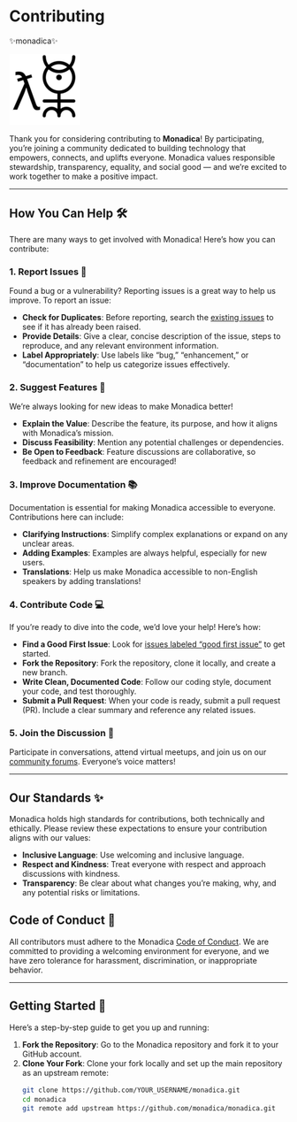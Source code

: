 # Contributing 

✨monadica✨

![monadica logo](assets/monadica128.png)

Thank you for considering contributing to **Monadica**! By participating, you’re joining a community dedicated to building technology that empowers, connects, and uplifts everyone. Monadica values responsible stewardship, transparency, equality, and social good — and we’re excited to work together to make a positive impact.

---

## How You Can Help 🛠️

There are many ways to get involved with Monadica! Here’s how you can contribute:

### 1. Report Issues 🐞
Found a bug or a vulnerability? Reporting issues is a great way to help us improve. To report an issue:

- **Check for Duplicates**: Before reporting, search the [existing issues](https://github.com/monadica/monadica/issues) to see if it has already been raised.
- **Provide Details**: Give a clear, concise description of the issue, steps to reproduce, and any relevant environment information.
- **Label Appropriately**: Use labels like “bug,” “enhancement,” or “documentation” to help us categorize issues effectively.

### 2. Suggest Features 🚀
We’re always looking for new ideas to make Monadica better!

- **Explain the Value**: Describe the feature, its purpose, and how it aligns with Monadica’s mission.
- **Discuss Feasibility**: Mention any potential challenges or dependencies.
- **Be Open to Feedback**: Feature discussions are collaborative, so feedback and refinement are encouraged!

### 3. Improve Documentation 📚
Documentation is essential for making Monadica accessible to everyone. Contributions here can include:

- **Clarifying Instructions**: Simplify complex explanations or expand on any unclear areas.
- **Adding Examples**: Examples are always helpful, especially for new users.
- **Translations**: Help us make Monadica accessible to non-English speakers by adding translations!

### 4. Contribute Code 💻
If you’re ready to dive into the code, we’d love your help! Here’s how:

- **Find a Good First Issue**: Look for [issues labeled “good first issue”](https://github.com/monadica/monadica/issues?q=is%3Aissue+is%3Aopen+label%3A%22good+first+issue%22) to get started.
- **Fork the Repository**: Fork the repository, clone it locally, and create a new branch.
- **Write Clean, Documented Code**: Follow our coding style, document your code, and test thoroughly.
- **Submit a Pull Request**: When your code is ready, submit a pull request (PR). Include a clear summary and reference any related issues.

### 5. Join the Discussion 💬
Participate in conversations, attend virtual meetups, and join us on our [community forums](https://github.com/monadica/monadica/discussions). Everyone’s voice matters!

---

## Our Standards ✨

Monadica holds high standards for contributions, both technically and ethically. Please review these expectations to ensure your contribution aligns with our values:

- **Inclusive Language**: Use welcoming and inclusive language.
- **Respect and Kindness**: Treat everyone with respect and approach discussions with kindness.
- **Transparency**: Be clear about what changes you’re making, why, and any potential risks or limitations.

## Code of Conduct 🤝

All contributors must adhere to the Monadica [Code of Conduct](CODE_OF_CONDUCT.md). We are committed to providing a welcoming environment for everyone, and we have zero tolerance for harassment, discrimination, or inappropriate behavior.

---

## Getting Started 🏁

Here’s a step-by-step guide to get you up and running:

1. **Fork the Repository**: Go to the Monadica repository and fork it to your GitHub account.
2. **Clone Your Fork**: Clone your fork locally and set up the main repository as an upstream remote:
   ```bash
   git clone https://github.com/YOUR_USERNAME/monadica.git
   cd monadica
   git remote add upstream https://github.com/monadica/monadica.git
